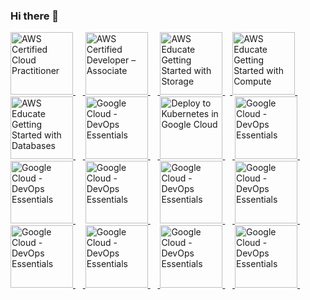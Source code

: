 ### Hi there 👋

<!--
**rodrigogregorioneri/rodrigogregorioneri** is a ✨ _special_ ✨ repository because its `README.md` (this file) appears on your GitHub profile.

Here are some ideas to get you started:

- 🔭 I’m currently working on ...
- 🌱 I’m currently learning ...
- 👯 I’m looking to collaborate on ...
- 🤔 I’m looking for help with ...
- 💬 Ask me about ...
- 📫 How to reach me: ...
- 😄 Pronouns: ...
- ⚡ Fun fact: ...
-->

<p align="center">

<a 
   href="https://www.credly.com/badges/792d375c-3bf6-42df-9cf6-bb23f89f8d1b/public_url"
   target="_blank" 
   title="AWS Certified Cloud Practitioner" 
   alt="AWS Certified Cloud Practitioner">
   <img 
      src="https://images.credly.com/size/340x340/images/00634f82-b07f-4bbd-a6bb-53de397fc3a6/image.png"
      alt="AWS Certified Cloud Practitioner"
      width="100px" 
      style="max-width:100px;"
      />
</a>&nbsp; &nbsp;<a 
   href="https://www.credly.com/badges/70f7f0ff-6dc6-4386-82da-e95c9cf3cbbe/public_url"
   target="_blank" 
   title="AWS Certified Developer – Associate"
   alt="AWS Certified Developer – Associate">
   <img 
      src="https://images.credly.com/size/340x340/images/b9feab85-1a43-4f6c-99a5-631b88d5461b/image.png"
      alt="AWS Certified Developer – Associate"
      width="100px"  
      style="max-width:100px;" />
</a>&nbsp; &nbsp;<a href="https://www.credly.com/badges/c1e4790f-ed03-4afb-ade4-3938bb76d5fd/public_url" 
   target="_blank" 
   title="AWS Educate Getting Started with Storage"
   alt="AWS Educate Getting Started with Storage">
   <img 
      src="https://images.credly.com/size/340x340/images/5bf37709-4b69-4cdc-9edc-af7b3370d427/image.png"
      alt="AWS Educate Getting Started with Storage" 
      width="100px" 
      style="max-width:100px;"/>
</a>&nbsp;&nbsp;<a 
   href="https://www.credly.com/badges/05b388c6-5dee-43a2-aa50-dbf2386ec835/public_url" 
   target="_blank"
   title="AWS Educate Getting Started with Compute"
   alt="AWS Educate Getting Started with Compute">
   <img 
      src="https://images.credly.com/size/340x340/images/9358115e-ead7-47c2-91e2-165b6a650a1b/image.png"
      alt="AWS Educate Getting Started with Compute"
      width="100px" 
      style="max-width:100px;"/>
</a>&nbsp; &nbsp;<a 
   href="https://www.credly.com/badges/6c40e897-d657-4b96-a903-a6040accdb37/public_url" 
   target="_blank"
   title="AWS Educate Getting Started with Databases"
   alt="AWS Educate Getting Started with Databases">
   <img 
      src="https://images.credly.com/size/340x340/images/6f135924-7645-4bd2-ab68-3bc0b49c7e27/image.png"
      alt="AWS Educate Getting Started with Databases"
      width="100px" 
      style="max-width:100px;">
</a>&nbsp; &nbsp;<a 
   href="https://googlecloud.qwiklabs.com/public_profiles/e506fef3-868d-41c9-b640-03d2d4b7b765/badges/3241827"
   target="_blank" 
   title="Google Cloud - DevOps Essentials"
   alt="Google Cloud - DevOps Essentials">
   <img
      src="https://cdn.qwiklabs.com/0kN88wm9Jn%2FTs6GNut2s2RhY%2F2vHs3jKLbL6MxZawqA%3D"
      alt="Google Cloud - DevOps Essentials"
      width="100px"
      style="max-width:100px;"/>
</a>&nbsp; &nbsp;<a 
   href="https://googlecloud.qwiklabs.com/public_profiles/e506fef3-868d-41c9-b640-03d2d4b7b765/badges/3240231"
   target="_blank"
   alt="Deploy to Kubernetes in Google Cloud"
   title="Deploy to Kubernetes in Google Cloud">
   <img 
      src="https://cdn.qwiklabs.com/kqE8y3KZ7X%2FFV6jbYL4fV7Hi0zEKgcGu3QEdy0ivq5o%3D"
      alt="Deploy to Kubernetes in Google Cloud" 
      width="100px" 
      style="max-width:100px;"/>
</a>&nbsp; &nbsp;<a 
   href="https://googlecloud.qwiklabs.com/public_profiles/e506fef3-868d-41c9-b640-03d2d4b7b765/badges/3241827"
   target="_blank"
   title="Google Cloud - DevOps Essentials"
   alt="Google Cloud - DevOps Essentials">
   <img 
      src="https://cdn.qwiklabs.com/0kN88wm9Jn%2FTs6GNut2s2RhY%2F2vHs3jKLbL6MxZawqA%3D"
      alt="Google Cloud - DevOps Essentials"
      width="100px" 
      style="max-width:100px;"/>
</a>&nbsp; &nbsp; <a 
   href="https://googlecloud.qwiklabs.com/public_profiles/e506fef3-868d-41c9-b640-03d2d4b7b765/badges/3241827"
   target="_blank"
   title="Google Cloud - DevOps Essentials">
   <img 
      src="https://cdn.qwiklabs.com/0kN88wm9Jn%2FTs6GNut2s2RhY%2F2vHs3jKLbL6MxZawqA%3D"
      alt="Google Cloud - DevOps Essentials"
      width="100px"
      style="max-width:100px;"/>
</a>&nbsp; &nbsp; <a 
   href="https://googlecloud.qwiklabs.com/public_profiles/e506fef3-868d-41c9-b640-03d2d4b7b765/badges/3241827"
   target="_blank"
   title="Google Cloud - DevOps Essentials">
   <img 
      src="https://cdn.qwiklabs.com/0kN88wm9Jn%2FTs6GNut2s2RhY%2F2vHs3jKLbL6MxZawqA%3D"
      alt="Google Cloud - DevOps Essentials"
      width="100px"
      style="max-width:100px;"/>
</a>&nbsp; &nbsp; <a 
   href="https://googlecloud.qwiklabs.com/public_profiles/e506fef3-868d-41c9-b640-03d2d4b7b765/badges/3241827"
   target="_blank"
   title="Google Cloud - DevOps Essentials">
   <img 
      src="https://cdn.qwiklabs.com/0kN88wm9Jn%2FTs6GNut2s2RhY%2F2vHs3jKLbL6MxZawqA%3D"
      alt="Google Cloud - DevOps Essentials"
      width="100px"
      style="max-width:100px;"/>
</a>&nbsp; &nbsp;<a 
   href="https://googlecloud.qwiklabs.com/public_profiles/e506fef3-868d-41c9-b640-03d2d4b7b765/badges/3241827"
   target="_blank"
   title="Google Cloud - DevOps Essentials">
   <img 
      src="https://cdn.qwiklabs.com/0kN88wm9Jn%2FTs6GNut2s2RhY%2F2vHs3jKLbL6MxZawqA%3D"
      alt="Google Cloud - DevOps Essentials"
      width="100px"
      style="max-width:100px;"/>
</a>&nbsp; &nbsp;<a 
   href="https://googlecloud.qwiklabs.com/public_profiles/e506fef3-868d-41c9-b640-03d2d4b7b765/badges/3241827"
   target="_blank" 
   title="Google Cloud - DevOps Essentials">
   <img 
      src="https://cdn.qwiklabs.com/0kN88wm9Jn%2FTs6GNut2s2RhY%2F2vHs3jKLbL6MxZawqA%3D"
      alt="Google Cloud - DevOps Essentials"
      width="100px" 
      style="max-width:100px;"/>
</a> &nbsp; &nbsp;<a 
   href="https://googlecloud.qwiklabs.com/public_profiles/e506fef3-868d-41c9-b640-03d2d4b7b765/badges/3241827"
   target="_blank"
   title="Google Cloud - DevOps Essentials">
   <img
      src="https://cdn.qwiklabs.com/0kN88wm9Jn%2FTs6GNut2s2RhY%2F2vHs3jKLbL6MxZawqA%3D"
      alt="Google Cloud - DevOps Essentials"
      width="100px"
      style="max-width:100px;"/>
</a>&nbsp; &nbsp;<a 
   href="https://googlecloud.qwiklabs.com/public_profiles/e506fef3-868d-41c9-b640-03d2d4b7b765/badges/3241827"
   target="_blank"
   title="Google Cloud - DevOps Essentials">
   <img
      src="https://cdn.qwiklabs.com/0kN88wm9Jn%2FTs6GNut2s2RhY%2F2vHs3jKLbL6MxZawqA%3D"
      alt="Google Cloud - DevOps Essentials"
      width="100px"
      style="max-width:100px;"/>
</a>&nbsp; &nbsp;<a 
   href="https://googlecloud.qwiklabs.com/public_profiles/e506fef3-868d-41c9-b640-03d2d4b7b765/badges/3241827"
   target="_blank"
   title="Google Cloud - DevOps Essentials">
   <img
      src="https://cdn.qwiklabs.com/0kN88wm9Jn%2FTs6GNut2s2RhY%2F2vHs3jKLbL6MxZawqA%3D"
      alt="Google Cloud - DevOps Essentials"
      width="100px" 
      style="max-width:100px;"/>
</a>&nbsp; &nbsp;</p>
    
<div align="center">
